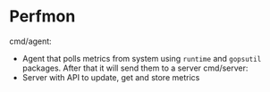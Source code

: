 # Perfmon
cmd/agent:
- Agent that polls metrics from system using `runtime` and `gopsutil` packages. After that it will send them to a server
cmd/server:
- Server with API to update, get and store metrics

